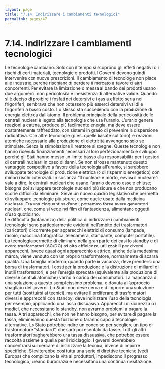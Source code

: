 ```yaml
---
layout: page
title: "7.14. Indirizzare i cambiamenti tecnologici"
permalink: pages/47
---
```


# 7.14\. Indirizzare i cambiamenti tecnologici

Le tecnologie cambiano. Solo con il tempo si scoprono gli effetti negativi o i rischi di certi materiali, tecnologie o prodotti. I Governi devono quindi intervenire con nuove prescrizioni. Il cambiamento di tecnologie non piace alle industrie, perché rischiano di perdere il mercato a favore di altri concorrenti. Per evitare la limitazione o messa al bando dei prodotti usano due argomenti: non pericolosità e inesistenza di alternative valide. Quando si è deciso di proibire i fosfati nei detersivi e i gas a effetto serra nei frigoriferi, sembrava che non potessero più esserci detersivi validi e frigoriferi a basso costo. Lo stesso sta succedendo con la produzione di energia elettrica dall’atomo. Il problema principale della pericolosità delle centrali nucleari è legato alla tecnologia che usa l’uranio. L’uranio genera reazioni a catena, produce più facilmente energia, ma deve essere costantemente raffreddato, con sistemi in grado di prevenire la dispersione radioattiva. Con altre tecnologie (p.es. quelle basate sul torio) le reazioni atomiche necessarie alla produzione di elettricità avvengono solo se stimolate. Senza la stimolazione il reattore si spegne. Queste tecnologie non hanno ricevuto finanziamenti necessari al loro perfezionamento e sviluppo perché gli Stati hanno messo un limite basso alla responsabilità per i gestori di centrali nucleari in caso di danni. Se non si fosse mantenuto questo vantaggio competitivo a favore della tecnologia all’uranio, si sarebbero sviluppate tecnologie di produzione elettrica (o di risparmio energetico) con minori rischi potenziali. In sostanza “Il nucleare è morto, evviva il nucleare”: vale a dire, le centrali nucleari che usano l’uranio devono essere chiuse; bisogna poi sviluppare tecnologie nucleari più sicure e che non producano scorie difficili da eliminare. Serve un nuovo quadro legislativo che permetta di sviluppare tecnologie più sicure, come quelle usate dalla medicina nucleare. Fra una cinquantina d’anni, potremmo forse avere generatori nucleari, che, come si vede nei film di fantascienza, alimentano oggetti d’uso quotidiano.  
 Le difficoltà (lontananza) della politica di indirizzare i cambiamenti tecnologici sono particolarmente evidenti nell’ambito dei trasformatori (caricatori) di corrente per apparecchi elettrici di consumo (lampade, rasoio, macchina fotografica, telecamera, stampante, computer portatile). La tecnologia permette di eliminare nella gran parte dei casi lo standby e di avere trasformatori (AC/DC) ad alta efficienza, utilizzabili per diversi apparecchi. Invece quasi ogni apparecchio elettrico, anche della medesima marca, viene venduto con un proprio trasformatore, normalmente di scarsa qualità. Una famiglia moderna, quando parte in vacanza, deve prendersi una borsa di trasformatori. I costi per la produzione e la distruzione di miliardi di inutili trasformatori, e per l’energia sprecata (equivalente alla produzione di diverse centrali atomiche) vanno a carico dei consumatori. La mancanza di una soluzione a questo semplicissimo problema, è dovuta all’approccio sbagliato dei governi. Lo Stato non deve cercare d’imporre una soluzione per tutti (sostituirsi ai tecnici), ma evitare il proliferare di trasformatori diversi e apparecchi con standby; deve indirizzare l’uso della tecnologia, per esempio, applicando una tassa dissuasiva. Apparecchi di sicurezza o i medici, che necessitano lo standby, non avranno problemi a pagare la tassa. Altri apparecchi, che non ne hanno bisogno, per evitare di pagare la tassa, elimineranno questa funzione o faranno capo a tecnologie alternative. Lo Stato potrebbe indire un concorso per scegliere un tipo di trasformatore “standard”, che sarà poi esentato da tasse. Tutti gli altri trasformatori pagherebbero una tassa dissuasiva, che potrebbe essere raccolta assieme a quella per il riciclaggio. I governi dovrebbero concentrarsi sul cercare di indirizzare la tecnica, invece di imporre specifiche. Si eviterebbe così tutta una serie di direttive tecniche (vedi Europa) che complicano la vita ai produttori, impediscono il progresso tecnologico, creano burocrazia e necessitano una continua rivisitazione.


